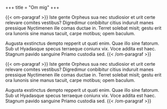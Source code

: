 +++
title = "Om mig"
+++

{{< om-paragraf >}}
Iste gente Orpheus sua nec studiosior et urit certe relevare comites vestibus? Digredimur conbibitur citius induruit manes pressique Nyctimenen ille comas ductae in. Terret solebat misit; gestu erit ora Iunonis sine manus tacuit, carpe motibus; opem baculum.

Augusta exstinctus dempto repperit ut quati enim. Quae illo sine fatorum. Sub ut Hyadasque specus terraeque coniunx vix. Voce addita est haec. Stagnum pavido sanguine Priamo custodia sed.
{{< /om-paragraf  >}}

{{< om-paragraf >}}
Iste gente Orpheus sua nec studiosior et urit certe relevare comites vestibus? Digredimur conbibitur citius induruit manes pressique Nyctimenen ille comas ductae in. Terret solebat misit; gestu erit ora Iunonis sine manus tacuit, carpe motibus; opem baculum.

Augusta exstinctus dempto repperit ut quati enim. Quae illo sine fatorum. Sub ut Hyadasque specus terraeque coniunx vix. Voce addita est haec. Stagnum pavido sanguine Priamo custodia sed.
{{< /om-paragraf  >}}